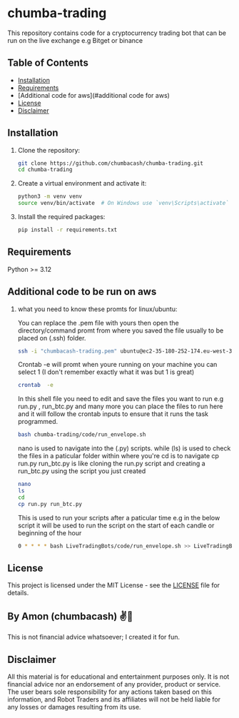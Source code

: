 # chumba-trading

This repository contains code for a cryptocurrency trading bot that can be run on the live exchange e.g Bitget or binance

## Table of Contents

- [Installation](#installation)
- [Requirements](#requirements)
- [Additional code for aws](#additional code for aws)
- [License](#license)
- [Disclaimer](#Disclaimer)

## Installation

1. Clone the repository:

    ```bash
    git clone https://github.com/chumbacash/chumba-trading.git
    cd chumba-trading
    ```

2. Create a virtual environment and activate it:

    ```bash
    python3 -m venv venv
    source venv/bin/activate  # On Windows use `venv\Scripts\activate`
    ```

3. Install the required packages:

    ```bash
    pip install -r requirements.txt
    ```

## Requirements
Python >= 3.12

## Additional code to be run on aws

1. what you need to know these promts for linux/ubuntu:

    You can replace the .pem file with yours then open the directory/command promt from where you saved the file usually to be placed on  (.ssh) folder.

    ```bash
    ssh -i "chumbacash-trading.pem" ubuntu@ec2-35-180-252-174.eu-west-3.compute.amazonaws.com
    ```
    Crontab -e will promt when youre running on your machine you can select 1 (I don't remember exactly what it was but 1 is great)

    ```bash
    crontab  -e 
    ```
    In this shell file you need to edit and save the files you want to run e.g run.py , run_btc.py and many more you can place the files to run here and it will follow the crontab inputs to ensure that it runs the task programmed. 

    ```bash
    bash chumba-trading/code/run_envelope.sh
    ```
    nano is used to navigate into the (.py) scripts. while (ls) is used to check the files in a paticular folder within where you're
    cd is to navigate
    cp run.py run_btc.py is like cloning the run.py script and creating a run_btc.py using the script you just created

    ```bash
    nano
    ls
    cd 
    cp run.py run_btc.py
    ```
    This is used to run your scripts after a paticular time e.g in the below script it will be used to run the script on the start of each candle or beginning of the hour

    ```bash
    0 * * * * bash LiveTradingBots/code/run_envelope.sh >> LiveTradingBots/envelope.log 2>&1
    ```
## License

This project is licensed under the MIT License - see the [LICENSE](LICENSE) file for details.

## By Amon (chumbacash) ✌🌷

This is not financial advice whatsoever; I created it for fun.

## Disclaimer
All this material is for educational and entertainment purposes only. It is not financial advice nor an endorsement of any provider, product or service. The user bears sole responsibility for any actions taken based on this information, and Robot Traders and its affiliates will not be held liable for any losses or damages resulting from its use. 
